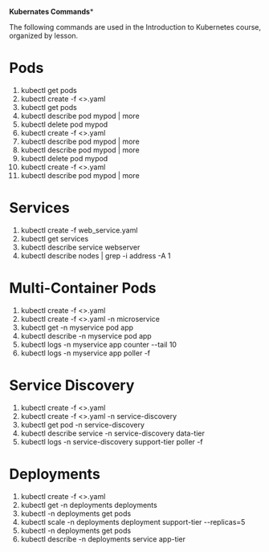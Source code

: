 **Kubernates Commands***

The following commands are used in the Introduction to Kubernetes course, organized by lesson.
 
# Pods
1. kubectl get pods
3. kubectl create -f <>.yaml
4. kubectl get pods
5. kubectl describe pod mypod | more
6. kubectl delete pod mypod
7. kubectl create -f <>.yaml
8. kubectl describe pod mypod | more
9. kubectl describe pod mypod | more
10. kubectl delete pod mypod
11. kubectl create -f <>.yaml
12. kubectl describe pod mypod | more
 
# Services
1. kubectl create -f web_service.yaml
2. kubectl get services
3. kubectl describe service webserver
4. kubectl describe nodes | grep -i address -A 1
 
# Multi-Container Pods
1. kubectl create -f <>.yaml
2. kubectl create -f <>.yaml -n microservice
3. kubectl get -n myservice pod app
4. kubectl describe -n myservice pod app
5. kubectl logs -n myservice app counter --tail 10
6. kubectl logs -n myservice app poller -f
 
# Service Discovery
1. kubectl create -f <>.yaml
2. kubectl create -f <>.yaml -n service-discovery
3. kubectl get pod -n service-discovery
4. kubectl describe service -n service-discovery data-tier
5. kubectl logs -n service-discovery support-tier poller -f
 
# Deployments
1. kubectl create -f <>.yaml
3. kubectl get -n deployments deployments
4. kubectl -n deployments get pods
5. kubectl scale -n deployments deployment support-tier --replicas=5
6. kubectl -n deployments get pods
7. kubectl describe -n deployments service app-tier
